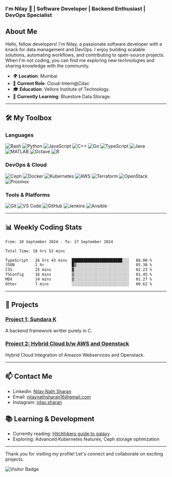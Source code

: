 ### I'm Nilay 🌟 | Software Developer | Backend Enthusiast | DevOps Specialist

## About Me

Hello, fellow developers! I'm Nilay, a passionate software developer with a knack for data management and DevOps. I enjoy building scalable solutions, automating workflows, and contributing to open-source projects. When I'm not coding, you can find me exploring new technologies and sharing knowledge with the community.

- 🌍 **Location**: Mumbai
- 💼 **Current Role**: Cloud-Intern@Cdac
- 🎓 **Education**: Vellore Institute of Technology.
- 🧠 **Currently Learning**: Bluestore Data Storage.

---

## 🛠️ My Toolbox

### Languages

![Bash](https://img.shields.io/badge/Bash-4EAA25?style=for-the-badge&logo=gnu-bash&logoColor=white) ![Python](https://img.shields.io/badge/Python-3776AB?style=for-the-badge&logo=python&logoColor=white) ![JavaScript](https://img.shields.io/badge/JavaScript-F7DF1E?style=for-the-badge&logo=javascript&logoColor=black) ![C++](https://img.shields.io/badge/C++-00599C?style=for-the-badge&logo=c%2B%2B&logoColor=white) ![Go](https://img.shields.io/badge/Go-00ADD8?style=for-the-badge&logo=go&logoColor=white) ![TypeScript](https://img.shields.io/badge/TypeScript-007ACC?style=for-the-badge&logo=typescript&logoColor=white) ![Java](https://img.shields.io/badge/Java-007396?style=for-the-badge&logo=java&logoColor=white) ![MATLAB](https://img.shields.io/badge/MATLAB-0076A8?style=for-the-badge&logo=matlab&logoColor=white) ![Octave](https://img.shields.io/badge/Octave-0790C0?style=for-the-badge&logo=octave&logoColor=white) ![R](https://img.shields.io/badge/R-276DC3?style=for-the-badge&logo=r&logoColor=white)


### DevOps & Cloud

![Ceph](https://img.shields.io/badge/Ceph-EF3723?style=for-the-badge&logo=ceph&logoColor=white) ![Docker](https://img.shields.io/badge/Docker-2496ED?style=for-the-badge&logo=docker&logoColor=white) ![Kubernetes](https://img.shields.io/badge/Kubernetes-326CE5?style=for-the-badge&logo=kubernetes&logoColor=white) ![AWS](https://img.shields.io/badge/AWS-232F3E?style=for-the-badge&logo=amazon-aws&logoColor=white) ![Terraform](https://img.shields.io/badge/Terraform-623CE4?style=for-the-badge&logo=terraform&logoColor=white) ![OpenStack](https://img.shields.io/badge/OpenStack-ED1944?style=for-the-badge&logo=openstack&logoColor=white) ![Proxmox](https://img.shields.io/badge/Proxmox-E57000?style=for-the-badge&logo=proxmox&logoColor=white)

### Tools & Platforms

![Git](https://img.shields.io/badge/Git-F05032?style=for-the-badge&logo=git&logoColor=white) ![VS Code](https://img.shields.io/badge/VS%20Code-007ACC?style=for-the-badge&logo=visual-studio-code&logoColor=white) ![GitHub](https://img.shields.io/badge/GitHub-181717?style=for-the-badge&logo=github&logoColor=white) ![Jenkins](https://img.shields.io/badge/Jenkins-D24939?style=for-the-badge&logo=jenkins&logoColor=white) ![Ansible](https://img.shields.io/badge/Ansible-EE0000?style=for-the-badge&logo=ansible&logoColor=white)


---

## 📊 Weekly Coding Stats

<!--START_SECTION:waka-->

```txt
From: 10 September 2024 - To: 17 September 2024

Total Time: 18 hrs 52 mins

TypeScript   16 hrs 43 mins  ██████████████████████░░░   88.00 %
JSON         1 hr            █▒░░░░░░░░░░░░░░░░░░░░░░░   05.30 %
CSS          25 mins         ▓░░░░░░░░░░░░░░░░░░░░░░░░   02.23 %
TSConfig     16 mins         ▒░░░░░░░░░░░░░░░░░░░░░░░░   01.45 %
MDX          14 mins         ▒░░░░░░░░░░░░░░░░░░░░░░░░   01.27 %
Other        7 mins          ░░░░░░░░░░░░░░░░░░░░░░░░░   00.62 %
```

<!--END_SECTION:waka-->

---

## 🚀 Projects

### [Project 1: Sundara K](https://github.com/SubstantialCattle5/Sundara-K)
A backend framework writter purely in C. 

### [Project 2: Hybrid Cloud b/w AWS and Openstack](https://github.com/yourusername/project1)
Hybrid Cloud Integration of Amazon Webservices and Openstack. 

---

## 📫 Contact Me

- LinkedIn: [Nilay Nath Sharan](https://www.linkedin.com/in/nilaynathsharan/)
- Email: [nilaynathsharan16@gmail.com](mailto:nilaynathsharan16@gmail.com)
- Instagram: [nilay.sharan](https://www.instagram.com/nilay.sharan/)


## 📚 Learning & Development

- Currently reading: [Hitchhikers guide to galaxy](https://yourbooklink.com)
- Exploring: Advanced Kubernetes features, Ceph storage optimization


---

Thank you for visiting my profile! Let's connect and collaborate on exciting projects.

![Visitor Badge](https://visitor-badge.laobi.icu/badge?page_id=substantialcattle5)

